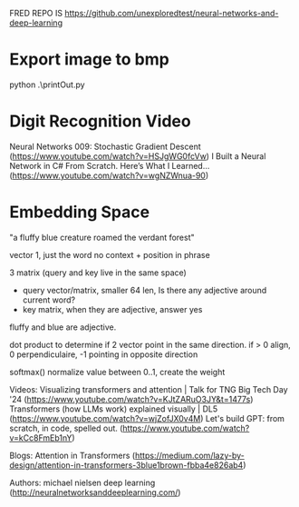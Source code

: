 FRED REPO IS
 https://github.com/unexploredtest/neural-networks-and-deep-learning

# Export image to bmp
 python .\printOut.py

# Digit Recognition Video
Neural Networks 009: Stochastic Gradient Descent (https://www.youtube.com/watch?v=HSJgWG0fcVw)
I Built a Neural Network in C# From Scratch. Here’s What I Learned… (https://www.youtube.com/watch?v=wgNZWnua-90)

# Embedding Space

"a fluffy blue creature roamed the verdant forest"

vector 1, just the word no context + position in phrase

3 matrix (query and key live in the same space)
- query vector/matrix, smaller 64 len, Is there any adjective around current word?
- key matrix, when they are adjective, answer yes

fluffy and blue are adjective.

dot product to determine if 2 vector point in the same direction.
if > 0 align, 0 perpendiculaire, -1 pointing in opposite direction

softmax() normalize value between 0..1, create the weight

Videos:
    Visualizing transformers and attention | Talk for TNG Big Tech Day '24 (https://www.youtube.com/watch?v=KJtZARuO3JY&t=1477s)
    Transformers (how LLMs work) explained visually | DL5 (https://www.youtube.com/watch?v=wjZofJX0v4M)
    Let's build GPT: from scratch, in code, spelled out. (https://www.youtube.com/watch?v=kCc8FmEb1nY)

Blogs:
    Attention in Transformers (https://medium.com/lazy-by-design/attention-in-transformers-3blue1brown-fbba4e826ab4)


Authors:
    michael nielsen deep learning (http://neuralnetworksanddeeplearning.com/)